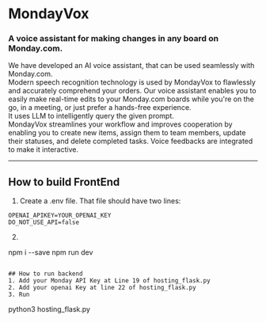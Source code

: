 # MondayVox

### A voice assistant for making changes in any board on Monday.com.

We have developed an AI voice assistant, that can be used seamlessly with Monday.com. \
Modern speech recognition technology is used by MondayVox to flawlessly and accurately comprehend your orders. Our voice assistant enables you to easily make real-time edits to your Monday.com boards while you're on the go, in a meeting, or just prefer a hands-free experience.\
It uses LLM to intelligently query the given prompt.\
MondayVox streamlines your workflow and improves cooperation by enabling you to create new items, assign them to team members, update their statuses, and delete completed tasks. Voice feedbacks are integrated to make it interactive.

------------------------------------------------

## How to build FrontEnd

1. Create a .env file. That file should have two lines:
  ```
  OPENAI_APIKEY=YOUR_OPENAI_KEY
  DO_NOT_USE_API=false
  ```
2. ```
  npm i --save
  npm run dev
  ```

## How to run backend
1. Add your Monday API Key at Line 19 of hosting_flask.py
2. Add your openai Key at line 22 of hosting_flask.py
3. Run 
  ```
  python3 hosting_flask.py
  ```